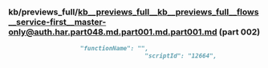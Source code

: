 ### kb/previews_full/kb__previews_full__kb__previews_full__flows__service-first__master-only@auth.har.part048.md.part001.md.part001.md (part 002)

```md
                    "functionName": "",
                                      "scriptId": "12664",
                        
```

```
